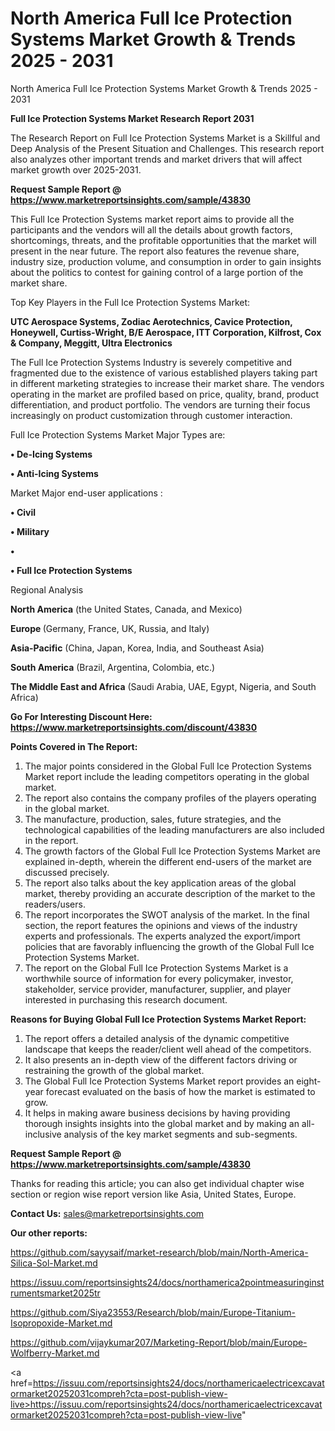 # North America Full Ice Protection Systems Market Growth & Trends 2025 - 2031
North America Full Ice Protection Systems Market Growth & Trends 2025 - 2031

<strong>Full Ice Protection Systems Market Research Report 2031</strong>

The Research Report on Full Ice Protection Systems Market is a Skillful and Deep Analysis of the Present Situation and Challenges. This research report also analyzes other important trends and market drivers that will affect market growth over 2025-2031.

<strong>Request Sample Report @ <a href=https://www.marketreportsinsights.com/sample/43830>https://www.marketreportsinsights.com/sample/43830</a></strong>

This Full Ice Protection Systems market report aims to provide all the participants and the vendors will all the details about growth factors, shortcomings, threats, and the profitable opportunities that the market will present in the near future. The report also features the revenue share, industry size, production volume, and consumption in order to gain insights about the politics to contest for gaining control of a large portion of the market share.

Top Key Players in the Full Ice Protection Systems Market:

<strong>UTC Aerospace Systems, Zodiac Aerotechnics, Cavice Protection, Honeywell, Curtiss-Wright, B/E Aerospace, ITT Corporation, Kilfrost, Cox & Company, Meggitt, Ultra Electronics</strong>

The Full Ice Protection Systems Industry is severely competitive and fragmented due to the existence of various established players taking part in different marketing strategies to increase their market share. The vendors operating in the market are profiled based on price, quality, brand, product differentiation, and product portfolio. The vendors are turning their focus increasingly on product customization through customer interaction.

Full Ice Protection Systems Market Major Types are:

<strong>•  De-Icing Systems

•  Anti-Icing Systems</strong>

Market Major end-user applications :

<strong>•  Civil

•  Military

•  

•  Full Ice Protection Systems</strong>

Regional Analysis

</u><strong><b>North America</b></strong> (the United States, Canada, and Mexico)

<strong><b>Europe </b></strong>(Germany, France, UK, Russia, and Italy)

<strong><b>Asia-Pacific</b></strong> (China, Japan, Korea, India, and Southeast Asia)

<strong><b>South America</b></strong> (Brazil, Argentina, Colombia, etc.)

<strong><b>The Middle East and Africa</b></strong> (Saudi Arabia, UAE, Egypt, Nigeria, and South Africa)

<strong>Go For Interesting Discount Here: <a href=https://www.marketreportsinsights.com/discount/43830>https://www.marketreportsinsights.com/discount/43830</a></strong>

<strong>Points Covered in The Report:</strong>
<ol>
  <li>The major points considered in the Global Full Ice Protection Systems Market report include the leading competitors operating in the global market.</li>
  <li>The report also contains the company profiles of the players operating in the global market.</li>
  <li>The manufacture, production, sales, future strategies, and the technological capabilities of the leading manufacturers are also included in the report.</li>
  <li>The growth factors of the Global Full Ice Protection Systems Market are explained in-depth, wherein the different end-users of the market are discussed precisely.</li>
  <li>The report also talks about the key application areas of the global market, thereby providing an accurate description of the market to the readers/users.</li>
  <li>The report incorporates the SWOT analysis of the market. In the final section, the report features the opinions and views of the industry experts and professionals. The experts analyzed the export/import policies that are favorably influencing the growth of the Global Full Ice Protection Systems Market.</li>
  <li>The report on the Global Full Ice Protection Systems Market is a worthwhile source of information for every policymaker, investor, stakeholder, service provider, manufacturer, supplier, and player interested in purchasing this research document.</li>
</ol>
<strong>Reasons for Buying Global Full Ice Protection Systems Market Report:</strong>

<ol>
  <li>The report offers a detailed analysis of the dynamic competitive landscape that keeps the reader/client well ahead of the competitors.</li>
  <li>It also presents an in-depth view of the different factors driving or restraining the growth of the global market.</li>
  <li>The Global Full Ice Protection Systems Market report provides an eight-year forecast evaluated on the basis of how the market is estimated to grow.</li>
  <li>It helps in making aware business decisions by having providing thorough insights insights into the global market and by making an all-inclusive analysis of the key market segments and sub-segments.</li>
</ol>
<strong>Request Sample Report @ <a href=https://www.marketreportsinsights.com/sample/43830>https://www.marketreportsinsights.com/sample/43830</a></strong>


Thanks for reading this article; you can also get individual chapter wise section or region wise report version like Asia, United States, Europe.

<strong>Contact Us:</strong>
sales@marketreportsinsights.com

<strong>Our other reports:</strong>

<a href=https://github.com/sayysaif/market-research/blob/main/North-America-Silica-Sol-Market.md>https://github.com/sayysaif/market-research/blob/main/North-America-Silica-Sol-Market.md</a>

<a href=https://issuu.com/reportsinsights24/docs/northamerica2pointmeasuringinstrumentsmarket2025tr>https://issuu.com/reportsinsights24/docs/northamerica2pointmeasuringinstrumentsmarket2025tr</a>

<a href=https://github.com/Siya23553/Research/blob/main/Europe-Titanium-Isopropoxide-Market.md>https://github.com/Siya23553/Research/blob/main/Europe-Titanium-Isopropoxide-Market.md</a>

<a href=https://github.com/vijaykumar207/Marketing-Report/blob/main/Europe-Wolfberry-Market.md>https://github.com/vijaykumar207/Marketing-Report/blob/main/Europe-Wolfberry-Market.md</a>

<a href=https://issuu.com/reportsinsights24/docs/northamericaelectricexcavatormarket20252031compreh?cta=post-publish-view-live>https://issuu.com/reportsinsights24/docs/northamericaelectricexcavatormarket20252031compreh?cta=post-publish-view-live</a>"
